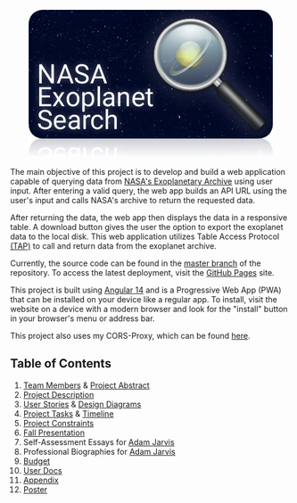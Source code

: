 <p align="center">
	<img src="https://github.com/jarvisar/senior-design/blob/master/src/assets/reflection_card.png"/>
</p>

The main objective of this project is to develop and build a web application capable of querying data from [NASA's Exoplanetary Archive](https://exoplanetarchive.ipac.caltech.edu/cgi-bin/TblView/nph-tblView?app=ExoTbls&config=PSCompPars) using user input. After entering a valid query, the web app builds an API URL using the user's input and calls NASA's archive to return the requested data. 

After returning the data, the web app then displays the data in a responsive table. A download button gives the user the option to export the exoplanet data to the local disk. This web application utilizes Table Access Protocol [(TAP)](https://www.ivoa.net/documents/TAP/) to call and return data from the exoplanet archive. 

Currently, the source code can be found in the [master branch](https://github.com/jarvisar/senior-design/tree/master) of the repository. To access the latest deployment, visit the [GitHub Pages](http://jarvisar.github.io/senior-design) site. 

This project is built using [Angular 14](https://angular.io/) and is a Progressive Web App (PWA) that can be installed on your device like a regular app. To install, visit the website on a device with a modern browser and look for the "install" button in your browser's menu or address bar.

This project also uses my CORS-Proxy, which can be found [here](https://github.com/jarvisar/cors-proxy).

## Table of Contents
1. [Team Members](./project-description.md) & [Project Abstract](./project-description.md#abstract)
2. [Project Description](./project-description.md)
3. [User Stories](./User_Stories.md) & [Design Diagrams](./design-diagrams)
4. [Project Tasks](./Tasklist.md) & [Timeline](./Timeline.md)
5. [Project Constraints](./Project_Constraints.md)
6. [Fall Presentation](./essays/Presentation.pptx)
7. Self-Assessment Essays for [Adam Jarvis](./essays/JarvisIndividualAssessment.docx)
8. Professional Biographies for [Adam Jarvis](./essays/JarvisProfessionalBiography.md)
9. [Budget](./essays/budget.md)
10. [User Docs](./User_Docs.md)
11. [Appendix](./appendix.md)
12. [Poster](./poster.pptx)
